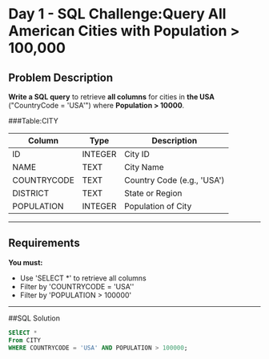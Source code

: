 # Day 1 - SQL Challenge:Query All American Cities with Population > 100,000

## Problem Description  
**Write a SQL query** to retrieve **all columns** for cities in **the USA** ("CountryCode = 'USA'") where **Population > 10000**.

###Table:CITY

| Column       | Type    | Description        |
|--------------|---------|--------------------|
| ID           | INTEGER | City ID            |
| NAME         | TEXT    | City Name          |
| COUNTRYCODE  | TEXT    | Country Code (e.g., 'USA') |
| DISTRICT     | TEXT    | State or Region    |
| POPULATION   | INTEGER | Population of City |

---
## Requirements
**You must:**

* Use 'SELECT *' to retrieve all columns
* Filter by 'COUNTRYCODE = 'USA''
* Filter by 'POPULATION > 100000'

---

##SQL Solution
```sql
SElECT *
From CITY
WHERE COUNTRYCODE = 'USA' AND POPULATION > 100000;